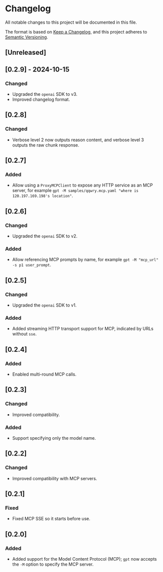 # Changelog

All notable changes to this project will be documented in this file.

The format is based on [Keep a Changelog](https://keepachangelog.com/en/1.0.0/),
and this project adheres to [Semantic Versioning](https://semver.org/spec/v2.0.0.html).

## [Unreleased]

## [0.2.9] - 2024-10-15

### Changed

- Upgraded the `openai` SDK to v3.
- Improved changelog format.

## [0.2.8]

### Changed

- Verbose level 2 now outputs reason content, and verbose level 3 outputs the raw chunk response.

## [0.2.7]

### Added

- Allow using a `ProxyMCPClient` to expose any HTTP service as an MCP server, for example `gpt -M samples/qqwry.mcp.yaml "where is 120.197.169.198's location"`.

## [0.2.6]

### Changed

- Upgraded the `openai` SDK to v2.

### Added

- Allow referencing MCP prompts by name, for example `gpt -M "mcp_url" -s p1 user_prompt`.

## [0.2.5]

### Changed

- Upgraded the `openai` SDK to v1.

### Added

- Added streaming HTTP transport support for MCP, indicated by URLs without `sse`.

## [0.2.4]

### Added

- Enabled multi-round MCP calls.

## [0.2.3]

### Changed

- Improved compatibility.

### Added

- Support specifying only the model name.

## [0.2.2]

### Changed

- Improved compatibility with MCP servers.

## [0.2.1]

### Fixed

- Fixed MCP SSE so it starts before use.

## [0.2.0]

### Added

- Added support for the Model Content Protocol (MCP); `gpt` now accepts the `-M` option to specify the MCP server.
